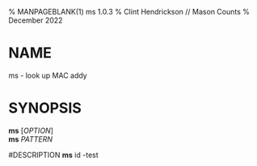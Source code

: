 % MANPAGEBLANK(1) ms 1.0.3
% Clint Hendrickson // Mason Counts
% December 2022

# NAME
ms - look up MAC addy

# SYNOPSIS
**ms** [*OPTION*]\
**ms** *PATTERN*

#DESCRIPTION
**ms** id -test

